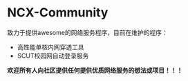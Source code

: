 # NCX-Community
致力于提供awesome的网络服务程序，目前在维护的程序：
- 高性能单核内网穿透工具
- SCUT校园网自动登录服务

**欢迎所有人向社区提供任何提供优质网络服务的想法或项目！！！**
